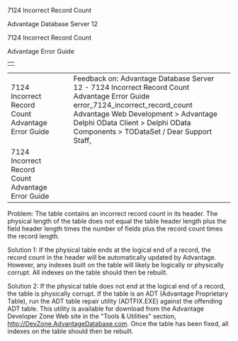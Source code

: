 7124 Incorrect Record Count




Advantage Database Server 12  

7124 Incorrect Record Count

Advantage Error Guide

|  |
| --- |
|  |

|  |  |  |  |  |
| --- | --- | --- | --- | --- |
| 7124 Incorrect Record Count  Advantage Error Guide |  |  | Feedback on: Advantage Database Server 12 - 7124 Incorrect Record Count Advantage Error Guide error\_7124\_incorrect\_record\_count Advantage Web Development > Advantage Delphi OData Client > Delphi OData Components > TODataSet / Dear Support Staff, |  |
| 7124 Incorrect Record Count  Advantage Error Guide |  |  |  |  |

Problem: The table contains an incorrect record count in its header. The physical length of the table does not equal the table header length plus the field header length times the number of fields plus the record count times the record length.

Solution 1: If the physical table ends at the logical end of a record, the record count in the header will be automatically updated by Advantage. However, any indexes built on the table will likely be logically or physically corrupt. All indexes on the table should then be rebuilt.

Solution 2: If the physical table does not end at the logical end of a record, the table is physically corrupt. If the table is an ADT (Advantage Proprietary Table), run the ADT table repair utility (ADTFIX.EXE) against the offending ADT table. This utility is available for download from the Advantage Developer Zone Web site in the "Tools & Utilities" section, <http://DevZone.AdvantageDatabase.com>. Once the table has been fixed, all indexes on the table should then be rebuilt.